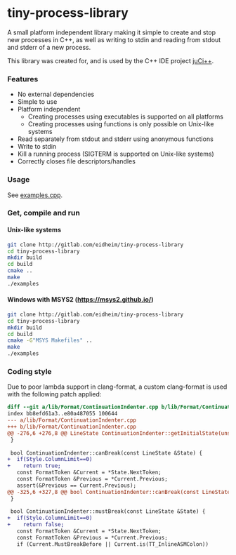 # tiny-process-library
A small platform independent library making it simple to create and stop new processes in C++, as well as writing to stdin and reading from stdout and stderr of a new process.

This library was created for, and is used by the C++ IDE project [juCi++](https://gitlab.com/cppit/jucipp).

### Features
* No external dependencies
* Simple to use
* Platform independent
  * Creating processes using executables is supported on all platforms
  * Creating processes using functions is only possible on Unix-like systems
* Read separately from stdout and stderr using anonymous functions
* Write to stdin
* Kill a running process (SIGTERM is supported on Unix-like systems)
* Correctly closes file descriptors/handles

### Usage
See [examples.cpp](examples.cpp).

### Get, compile and run

#### Unix-like systems
```sh
git clone http://gitlab.com/eidheim/tiny-process-library
cd tiny-process-library
mkdir build
cd build
cmake ..
make
./examples
```

#### Windows with MSYS2 (https://msys2.github.io/)
```sh
git clone http://gitlab.com/eidheim/tiny-process-library
cd tiny-process-library
mkdir build
cd build
cmake -G"MSYS Makefiles" ..
make
./examples
```

### Coding style
Due to poor lambda support in clang-format, a custom clang-format is used with the following patch applied:
```diff
diff --git a/lib/Format/ContinuationIndenter.cpp b/lib/Format/ContinuationIndenter.cpp
index bb8efd61a3..e80a487055 100644
--- a/lib/Format/ContinuationIndenter.cpp
+++ b/lib/Format/ContinuationIndenter.cpp
@@ -276,6 +276,8 @@ LineState ContinuationIndenter::getInitialState(unsigned FirstIndent,
 }
 
 bool ContinuationIndenter::canBreak(const LineState &State) {
+  if(Style.ColumnLimit==0)
+    return true;
   const FormatToken &Current = *State.NextToken;
   const FormatToken &Previous = *Current.Previous;
   assert(&Previous == Current.Previous);
@@ -325,6 +327,8 @@ bool ContinuationIndenter::canBreak(const LineState &State) {
 }
 
 bool ContinuationIndenter::mustBreak(const LineState &State) {
+  if(Style.ColumnLimit==0)
+    return false;
   const FormatToken &Current = *State.NextToken;
   const FormatToken &Previous = *Current.Previous;
   if (Current.MustBreakBefore || Current.is(TT_InlineASMColon))
```

